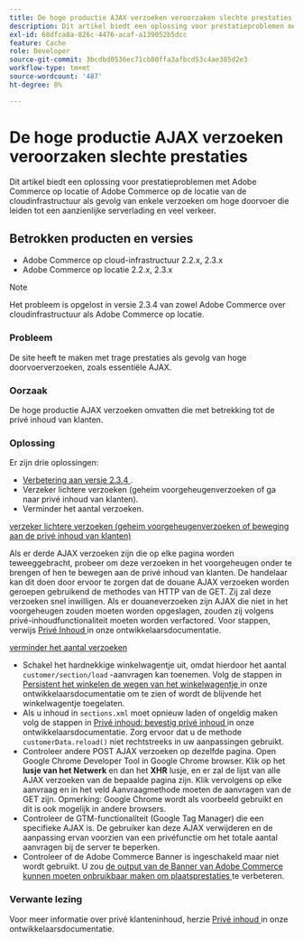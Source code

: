```yaml
---
title: De hoge productie AJAX verzoeken veroorzaken slechte prestaties
description: Dit artikel biedt een oplossing voor prestatieproblemen met Adobe Commerce op locatie of Adobe Commerce op de locatie van de cloudinfrastructuur als gevolg van enkele verzoeken om hoge doorvoer die leiden tot een aanzienlijke serverlading en veel verkeer.
exl-id: 68dfca8a-826c-4476-acaf-a139052b5dcc
feature: Cache
role: Developer
source-git-commit: 3bcdbd0536ec71cb80ffa3afbcd53c4ae385d2e3
workflow-type: tm+mt
source-wordcount: '487'
ht-degree: 0%

---
```


# De hoge productie AJAX verzoeken veroorzaken slechte prestaties

Dit artikel biedt een oplossing voor prestatieproblemen met Adobe Commerce op locatie of Adobe Commerce op de locatie van de cloudinfrastructuur als gevolg van enkele verzoeken om hoge doorvoer die leiden tot een aanzienlijke serverlading en veel verkeer.

## Betrokken producten en versies

* Adobe Commerce op cloud-infrastructuur 2.2.x, 2.3.x
* Adobe Commerce op locatie 2.2.x, 2.3.x

>[!NOTE]
>
>Het probleem is opgelost in versie 2.3.4 van zowel Adobe Commerce over cloudinfrastructuur als Adobe Commerce op locatie.

### Probleem

De site heeft te maken met trage prestaties als gevolg van hoge doorvoerverzoeken, zoals essentiële AJAX.

### Oorzaak

De hoge productie AJAX verzoeken omvatten die met betrekking tot de privé inhoud van klanten.

### Oplossing

Er zijn drie oplossingen:

* [ Verbetering aan versie 2.3.4 ](https://experienceleague.adobe.com/en/docs/commerce-cloud-service/user-guide/develop/upgrade/commerce-version).
* Verzeker lichtere verzoeken (geheim voorgeheugenverzoeken of ga naar privé inhoud van klanten).
* Verminder het aantal verzoeken.

<u> verzeker lichtere verzoeken (geheim voorgeheugenverzoeken of beweging aan de privé inhoud van klanten) </u>

Als er derde AJAX verzoeken zijn die op elke pagina worden teweeggebracht, probeer om deze verzoeken in het voorgeheugen onder te brengen of hen te bewegen aan de privé inhoud van klanten. De handelaar kan dit doen door ervoor te zorgen dat de douane AJAX verzoeken worden geroepen gebruikend de methodes van HTTP van de GET. Zij zal deze verzoeken snel inwilligen. Als er douaneverzoeken zijn AJAX die niet in het voorgeheugen zouden moeten worden opgeslagen, zouden zij volgens privé-inhoudfunctionaliteit moeten worden verfactored. Voor stappen, verwijs [ Privé Inhoud ](https://developer.adobe.com/commerce/php/development/cache/page/private-content/) in onze ontwikkelaarsdocumentatie.

<u> verminder het aantal verzoeken </u>

* Schakel het hardnekkige winkelwagentje uit, omdat hierdoor het aantal `customer/section/load` -aanvragen kan toenemen. Volg de stappen in [ Persistent het winkelen de wegen van het winkelwagentje ](https://experienceleague.adobe.com/en/docs/commerce-operations/configuration-guide/paths/config-reference-general) in onze ontwikkelaarsdocumentatie om te zien of wordt de blijvende het winkelwagentje toegelaten.
* Als u inhoud in `sections.xml` moet opnieuw laden of ongeldig maken volg de stappen in [ Privé inhoud: bevestig privé inhoud ](https://developer.adobe.com/commerce/php/development/cache/page/private-content/#invalidate-private-content) in onze ontwikkelaarsdocumentatie. Zorg ervoor dat u de methode `customerData.reload()` niet rechtstreeks in uw aanpassingen gebruikt.
* Controleer andere POST AJAX verzoeken op dezelfde pagina. Open Google Chrome Developer Tool in Google Chrome browser. Klik op het **lusje van het Netwerk** en dan het **XHR** lusje, en er zal de lijst van alle AJAX verzoeken van de bepaalde pagina zijn. Klik vervolgens op elke aanvraag en in het veld Aanvraagmethode moeten de aanvragen van de GET zijn. Opmerking: Google Chrome wordt als voorbeeld gebruikt en dit is ook mogelijk in andere browsers.
* Controleer de GTM-functionaliteit (Google Tag Manager) die een specifieke AJAX is. De gebruiker kan deze AJAX verwijderen en de aanpassing ervan voorzien van een privéfunctie om het totale aantal aanvragen bij de server te beperken.
* Controleer of de Adobe Commerce Banner is ingeschakeld maar niet wordt gebruikt. U zou [ de output van de Banner van Adobe Commerce kunnen moeten onbruikbaar maken om plaatsprestaties ](/help/troubleshooting/miscellaneous/disable-magento-banner-output-to-improve-site-performance.md) te verbeteren.

### Verwante lezing

Voor meer informatie over privé klanteninhoud, herzie [ Privé inhoud ](https://developer.adobe.com/commerce/php/development/cache/page/private-content/) in onze ontwikkelaarsdocumentatie.
